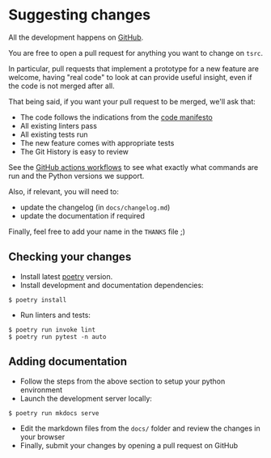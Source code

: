 # Suggesting changes

All the development happens on [GitHub](https://github.com/your-tools/tsrc).

You are free to open a pull request for anything you want to change on `tsrc`.

In particular, pull requests that implement a prototype for a new
feature are welcome, having "real code" to look at can provide useful
insight, even if the code is not merged after all.

That being said, if you want your pull request to be merged, we'll
ask that:

* The code follows the indications from the [code manifesto](../code-manifesto.md)
* All existing linters pass
* All existing tests run
* The new feature comes with appropriate tests
* The Git History is easy to review

See the [GitHub actions workflows](https://github.com/your-tools/tsrc/blob/main/.github/workflows)
to see what exactly what commands are run and the Python versions we
support.

Also, if relevant, you will need to:

* update the changelog (in `docs/changelog.md`)
* update the documentation if required


Finally, feel free to add your name in the `THANKS` file ;)

## Checking your changes

* Install latest [poetry](https://python-poetry.org) version.
* Install development and documentation dependencies:

```console
$ poetry install
```

* Run linters and tests:

```console
$ poetry run invoke lint
$ poetry run pytest -n auto
```


## Adding documentation

* Follow the steps from the above section to setup your python environment
* Launch the development server locally:

```bash
$ poetry run mkdocs serve
```

* Edit the markdown files from the `docs/` folder and review the changes in your browser
* Finally, submit your changes by opening a pull request on GitHub
